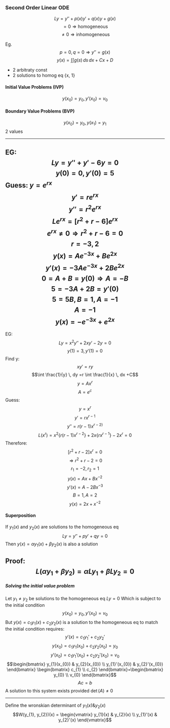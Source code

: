 ### Second Order Linear ODE
$$Ly = y'' + p(x)y'+ q(x)y + g(x)$$
$$=0 \Rightarrow \text{homogeneous}$$
$$\neq 0 \Rightarrow \text{inhomogeneous}$$

Eg.
$$p=0, q=0 \Rightarrow y''=g(x)$$
$$y(x)  = \int \int g(s) \, ds  \, dx +Cx+D$$
- 2 arbitraty const
- 2 solutions to homog eq {x, 1}

#### Initial Value Problems (IVP)
$$y(x_{0}) = y_{0}, y'(x_{0}) = v_{0}$$
#### Boundary Value Problems (BVP)
$$y(x_{0}) = y_{0}, y(x_{1})=y_{1}$$
2 values

---

EG:
$$Ly = y'' + y' - 6y = 0$$
$$y(0) = 0, y'(0) =5$$
Guess: $y = e^{rx}$
$$y' = r e^{rx}$$
$$y''=r^2e^{rx}$$
$$Le^{rx} = [r^2+r-6]e^{rx}$$
$$e^{rx} \neq 0 \Rightarrow r^2+r-6=0$$
$$r=-3, 2$$
$$y(x)=Ae^{-3x}+Be^{2x}$$
$$y'(x)=-3Ae^{-3x}+2Be^{2x}$$
$$0=A+B=y(0) \Rightarrow A=-B$$
$$5=-3A+2B=y'(0)$$
$$5 = 5B, B=1, A=-1$$
$$A=-1$$
$$y(x) = -e^{-3x} + e^{2x}$$
---
EG:
$$Ly=x^2y''+2xy'-2y=0$$
$$y(1)=3, y'(1)=0$$
Find y: 
$$xy'=ry$$
$$\int \frac{1}{y} \, dy =r \int \frac{1}{x} \, dx +C$$
$$y=Ax^r$$
$$A=e^c$$
Guess:
$$y=x^r$$
$$y'=rx^{r-1}$$
$$y''=r(r-1)x^{r-2)}$$
$$L(x^r)=x^2\{r(r-1)x^{r-2}\}+2x\{rx^{r-1}\}-2x^r=0$$
Therefore: 
$$[r^2+r-2]x^r=0$$
$$ \Rightarrow r^2+r-2=0$$
$$r_{1}=-2, r_{2}=1$$
$$y(x)=Ax+Bx^{-2}$$
$$y'(x)=A-2Bx^{-3}$$
$$B=1, A=2$$
$$y(x)=2x+x^{-2}$$


#### Superposition
If $y_{1}(x)$ and $y_{2}(x)$ are solutions to the homogeneous eq
$$Ly=y''+py'+qy=0$$
Then $y(x)= \alpha y_{1}(x) + \beta y_{2}(x)$ is also a solution

Proof:
$$L(\alpha y_{1}+\beta y_{2})=\alpha Ly_{1}+\beta Ly_{2}=0$$
---
##### Solving the initial value problem
Let $y_{1}\neq y_{2}$ be solutions to the homogeneous eq $Ly=0$
Which is subject to the initial condition
$$y(x_{0})=y_{0}, y'(x_{0})=v_{0}$$
But $y(x)=c_{1}y_{1}(x)+c_{2}y_{2}(x)$ is a solution to the homogeneous eq to match the initial condition requires:
$$y'(x)=c_{1}y_{1}'+c_{2}y_{2}'$$
$$y(x_{0})=c_{1}y_{1}(x_{0})+c_{2}y_{2}(x_{0})=y_{0}$$
$$y'(x_{0})=c_{1}y_{1}'(x_{0})+c_{2}y_{2}'(x_{0})=v_{0}$$
$$\begin{bmatrix}
y_{1}(x_{0}) & y_{2}(x_{0}) \\
y_{1}'(x_{0}) & y_{2}'(x_{0})
\end{bmatrix}
 \begin{bmatrix}
c_{1} \\
c_{2}
\end{bmatrix}=\begin{bmatrix}
y_{0} \\
v_{0}
\end{bmatrix}$$
$$Ac=b$$
A solution to this system exists provided $\det(A)\neq 0$

---
Define the wronskian determinant of $y_{1}(x) \& y_{2}(x)$
$$W(y_{1}, y_{2})(x) = \begin{vmatrix}
y_{1}(x) & y_{2}(x) \\
y_{1}'(x) & y_{2}'(x)
\end{vmatrix}$$


